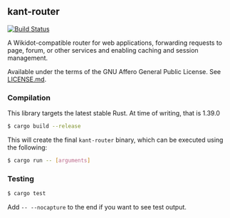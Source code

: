 ## kant-router
[![Build Status](https://travis-ci.org/Nu-SCPTheme/kant-router.svg?branch=master)](https://travis-ci.org/Nu-SCPTheme/kant-router)

A Wikidot-compatible router for web applications, forwarding requests to page, forum, or other services and enabling caching and session management.

Available under the terms of the GNU Affero General Public License. See [LICENSE.md](LICENSE).

### Compilation
This library targets the latest stable Rust. At time of writing, that is 1.39.0

```sh
$ cargo build --release
```

This will create the final `kant-router` binary, which can be executed using the following:

```sh
$ cargo run -- [arguments]
```

### Testing
```sh
$ cargo test
```

Add `-- --nocapture` to the end if you want to see test output.
